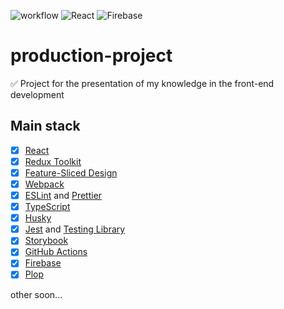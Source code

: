 ![workflow](https://github.com/MukhinVadim/production-project/actions/workflows/main.yml/badge.svg)
![React](https://img.shields.io/badge/react-%2320232a.svg?style=for-the-badge&logo=react&logoColor=%2361DAFB)
![Firebase](https://img.shields.io/badge/Firebase-039BE5?style=for-the-badge&logo=Firebase&logoColor=white)

# production-project
✅ Project for the presentation of my knowledge in the front-end development

## Main stack

- [x] [React](https://ru.reactjs.org/)
- [x] [Redux Toolkit](https://redux-toolkit.js.org/)
- [x] [Feature-Sliced Design](https://feature-sliced.design)
- [x] [Webpack](https://webpack.js.org/)
- [x] [ESLint](https://eslint.org) and [Prettier](https://prettier.io)
- [x] [TypeScript](https://www.typescriptlang.org/)
- [x] [Husky](https://typicode.github.io/husky)
- [x] [Jest](https://jestjs.io/) and [Testing Library](https://testing-library.com/)
- [x] [Storybook](https://storybook.js.org/)
- [x] [GitHub Actions](https://github.com/features/actions)
- [x] [Firebase](https://firebase.google.com/)
- [x] [Plop](https://plopjs.com/)

other soon...
